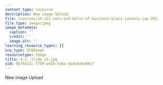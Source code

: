 ```yaml
---
content_type: resource
description: New image Upload
file: /courses/15-s21-nuts-and-bolts-of-business-plans-january-iap-2014/0b79a11cf799ad5b5a5adad18a0a89c7_4.2._slide_24.jpg
file_type: image/jpeg
image_metadata:
  caption: ''
  credit: ''
  image-alt: ''
learning_resource_types: []
ocw_type: OCWImage
resourcetype: Image
title: 4.2._slide_24.jpg
uid: 0b79a11c-f799-ad5b-5a5a-dad18a0a89c7
---
```

New image Upload

